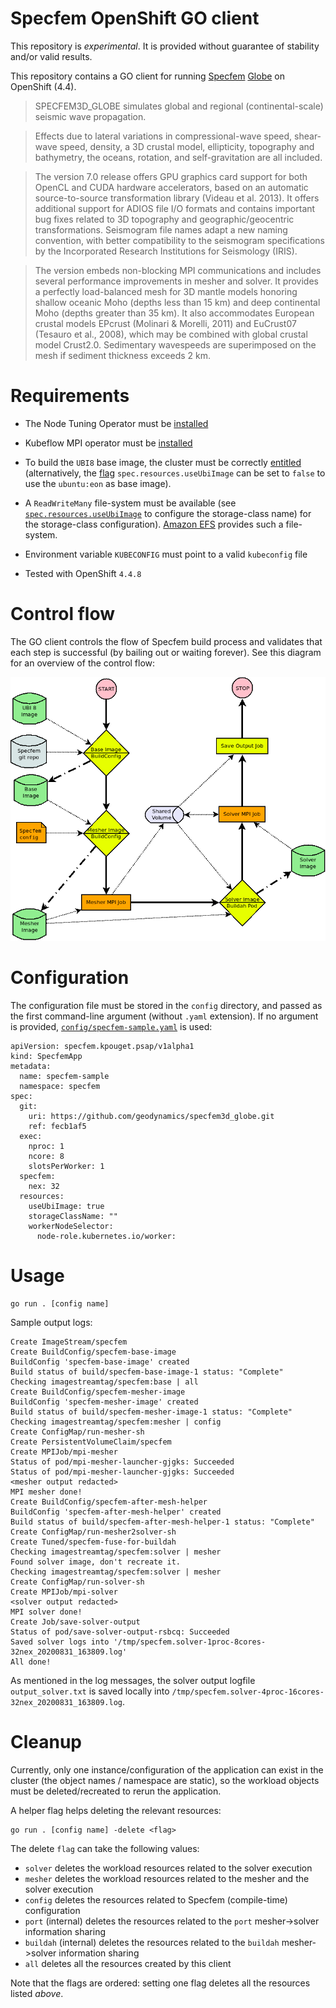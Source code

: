 Specfem OpenShift GO client
===========================

This repository is *experimental*. It is provided without guarantee of
stability and/or valid results.

This repository contains a GO client for running
[Specfem](https://geodynamics.org/cig/software/specfem3d_globe/)
[Globe](https://github.com/geodynamics/specfem3d_globe) on OpenShift
(4.4).

>  SPECFEM3D_GLOBE simulates global and regional (continental-scale) seismic wave propagation.

> Effects due to lateral variations in compressional-wave speed, shear-wave speed, density, a 3D crustal model, ellipticity, topography and bathymetry, the oceans, rotation, and self-gravitation are all included.

> The version 7.0 release offers GPU graphics card support for both OpenCL and CUDA hardware accelerators, based on an automatic source-to-source transformation library (Videau et al. 2013). It offers additional support for ADIOS file I/O formats and contains important bug fixes related to 3D topography and geographic/geocentric transformations. Seismogram file names adapt a new naming convention, with better compatibility to the seismogram specifications by the Incorporated Research Institutions for Seismology (IRIS).

> The version embeds non-blocking MPI communications and includes several performance improvements in mesher and solver. It provides a perfectly load-balanced mesh for 3D mantle models honoring shallow oceanic Moho (depths less than 15 km) and deep continental Moho (depths greater than 35 km). It also accommodates European crustal models EPcrust (Molinari & Morelli, 2011) and EuCrust07 (Tesauro et al., 2008), which may be combined with global crustal model Crust2.0. Sedimentary wavespeeds are superimposed on the mesh if sediment thickness exceeds 2 km.

Requirements
============

* The Node Tuning Operator must be [installed](https://github.com/openshift/cluster-node-tuning-operator)
* Kubeflow MPI operator must be [installed](https://github.com/kubeflow/mpi-operator#installation)

* To build the `UBI8` base image, the cluster must be correctly
  [entitled](https://www.openshift.com/blog/how-to-use-entitled-image-builds-to-build-drivercontainers-with-ubi-on-openshift)
  (alternatively, the
  [flag](https://github.com/openshift-psap/specfem-client/blob/v1.0/config/specfem-sample.yaml#L17)
  `spec.resources.useUbiImage` can be set to `false` to use the
  `ubuntu:eon` as base image).
* A `ReadWriteMany` file-system must be available (see
  [`spec.resources.useUbiImage`](https://github.com/openshift-psap/specfem-client/blob/v1.0/config/specfem-sample.yaml#L18)
  to configure the storage-class name) for the storage-class
  configuration). [Amazon EFS](https://aws.amazon.com/efs/) provides
  such a file-system.
* Environment variable `KUBECONFIG` must point to a valid `kubeconfig`
  file
* Tested with OpenShift `4.4.8`

Control flow
============

The GO client controls the flow of Specfem build process and validates
that each step is successful (by bailing out or waiting forever). See
this diagram for an overview of the control flow:

![Control flow of Specfem GO client](specfem_flow.png)

Configuration
=============

The configuration file must be stored in the `config` directory, and
passed as the first command-line argument (without `.yaml`
extension). If no argument is provided,
[`config/specfem-sample.yaml`](https://github.com/openshift-psap/specfem-client/blob/master/config/specfem-sample.yaml)
is used:

```
apiVersion: specfem.kpouget.psap/v1alpha1
kind: SpecfemApp
metadata:
  name: specfem-sample
  namespace: specfem
spec:
  git:
    uri: https://github.com/geodynamics/specfem3d_globe.git
    ref: fecb1af5
  exec:
    nproc: 1
    ncore: 8
    slotsPerWorker: 1
  specfem:
    nex: 32
  resources:
    useUbiImage: true
    storageClassName: ""
    workerNodeSelector:
      node-role.kubernetes.io/worker:
```

Usage
=====

```
go run . [config name]
```

Sample output logs:

```
Create ImageStream/specfem
Create BuildConfig/specfem-base-image
BuildConfig 'specfem-base-image' created
Build status of build/specfem-base-image-1 status: "Complete"
Checking imagestreamtag/specfem:base | all
Create BuildConfig/specfem-mesher-image
BuildConfig 'specfem-mesher-image' created
Build status of build/specfem-mesher-image-1 status: "Complete"
Checking imagestreamtag/specfem:mesher | config
Create ConfigMap/run-mesher-sh
Create PersistentVolumeClaim/specfem
Create MPIJob/mpi-mesher
Status of pod/mpi-mesher-launcher-gjgks: Succeeded
Status of pod/mpi-mesher-launcher-gjgks: Succeeded
<mesher output redacted>
MPI mesher done!
Create BuildConfig/specfem-after-mesh-helper
BuildConfig 'specfem-after-mesh-helper' created
Build status of build/specfem-after-mesh-helper-1 status: "Complete"
Create ConfigMap/run-mesher2solver-sh
Create Tuned/specfem-fuse-for-buildah
Checking imagestreamtag/specfem:solver | mesher
Found solver image, don't recreate it.
Checking imagestreamtag/specfem:solver | mesher
Create ConfigMap/run-solver-sh
Create MPIJob/mpi-solver
<solver output redacted>
MPI solver done!
Create Job/save-solver-output
Status of pod/save-solver-output-rsbcq: Succeeded
Saved solver logs into '/tmp/specfem.solver-1proc-8cores-32nex_20200831_163809.log'
All done!
```

As mentioned in the log messages, the solver output logfile
`output_solver.txt` is saved locally into
`/tmp/specfem.solver-4proc-16cores-32nex_20200831_163809.log`.

Cleanup
=======

Currently, only one instance/configuration of the application can
exist in the cluster (the object names / namespace are static), so the
workload objects must be deleted/recreated to rerun the application.

A helper flag helps deleting the relevant resources:

```
go run . [config name] -delete <flag>
```

The delete `flag` can take the following values:

- `solver` deletes the workload resources related to the solver execution
- `mesher` deletes the workload resources related to the mesher and
  the solver execution
- `config` deletes the resources related to Specfem (compile-time) configuration
- `port` (internal) deletes the resources related to the `port`
mesher->solver information sharing
- `buildah` (internal) deletes the resources related to the `buildah`
mesher->solver information sharing
- `all` deletes all the resources created by this client

Note that the flags are ordered: setting one flag deletes all the
resources listed *above*.
